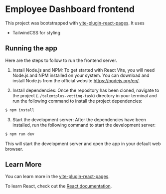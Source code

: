 # Employee Dashboard frontend

This project was bootstrapped with [vite-plugin-react-pages](https://github.com/vitejs/vite-plugin-react-pages). It uses

- TailwindCSS for styling

## Running the app

Here are the steps to follow to run the frontend server.

1. Install Node.js and NPM: To get started with React Vite, you will need Node.js and NPM installed on your system. You can download and install Node.js from the official website https://nodejs.org/en/.

2. Install dependencies: Once the repository has been cloned, navigate to the project (`./talentplus-vetting-task`) directory in your terminal and run the following command to install the project dependencies:

```bash
$ npm install
```

3. Start the development server: After the dependencies have been installed, run the following command to start the development server:

```bash
$ npm run dev
```

This will start the development server and open the app in your default web browser.

## Learn More

You can learn more in the [vite-plugin-react-pages](https://github.com/vitejs/vite-plugin-react-pages).

To learn React, check out the [React documentation](https://reactjs.org/).